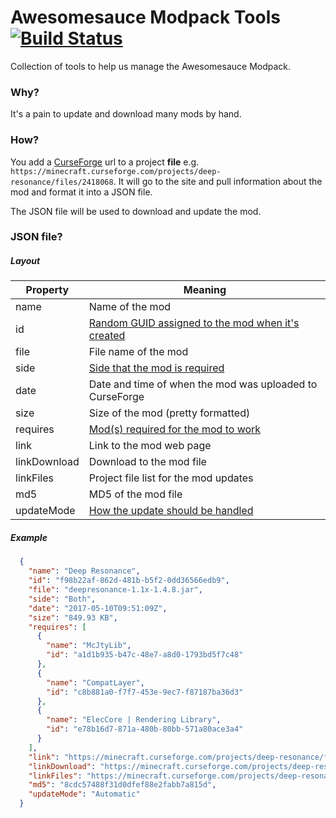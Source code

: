 # Awesomesauce Modpack Tools [![Build Status](https://travis-ci.org/AwesomesauceServer/Awesomesauce-Modpack-Tools.svg?branch=master)](https://travis-ci.org/AwesomesauceServer/Awesomesauce-Modpack-Tools)
Collection of tools to help us manage the Awesomesauce Modpack.

### Why?
It's a pain to update and download many mods by hand.

### How?
You add a [CurseForge](https://minecraft.curseforge.com) url to a project **file** e.g. ```https://minecraft.curseforge.com/projects/deep-resonance/files/2418068```. It will go to the site and pull information about the mod and format it into a JSON file.

The JSON file will be used to download and update the mod.

### JSON file?

##### Layout

|Property|Meaning|
|---|---|
|name|Name of the mod|
|id|[Random GUID assigned to the mod when it's created](https://github.com/AwesomesauceServer/Awesomesauce-Modpack-Tools/blob/master/AwesomesauceModpackTools/Mod.cs#L24)|
|file|File name of the mod|
|side|[Side that the mod is required](https://github.com/AwesomesauceServer/Awesomesauce-Modpack-Tools/blob/master/AwesomesauceModpackTools/Enums.cs#L6)|
|date|Date and time of when the mod was uploaded to CurseForge|
|size|Size of the mod (pretty formatted)|
|requires|[Mod(s) required for the mod to work](https://github.com/AwesomesauceServer/Awesomesauce-Modpack-Tools/blob/master/AwesomesauceModpackTools/RequiredMod.cs#L5)|
|link|Link to the mod web page|
|linkDownload|Download to the mod file|
|linkFiles|Project file list for the mod updates|
|md5|MD5 of the mod file|
|updateMode|[How the update should be handled](https://github.com/AwesomesauceServer/Awesomesauce-Modpack-Tools/blob/master/AwesomesauceModpackTools/Enums.cs#L16)|

##### Example
```json
  {
    "name": "Deep Resonance",
    "id": "f98b22af-862d-481b-b5f2-0dd36566edb9",
    "file": "deepresonance-1.1x-1.4.8.jar",
    "side": "Both",
    "date": "2017-05-10T09:51:09Z",
    "size": "849.93 KB",
    "requires": [
      {
        "name": "McJtyLib",
        "id": "a1d1b935-b47c-48e7-a8d0-1793bd5f7c48"
      },
      {
        "name": "CompatLayer",
        "id": "c8b881a0-f7f7-453e-9ec7-f87187ba36d3"
      },
      {
        "name": "ElecCore | Rendering Library",
        "id": "e78b16d7-871a-480b-80bb-571a80ace3a4"
      }
    ],
    "link": "https://minecraft.curseforge.com/projects/deep-resonance/files/2418068",
    "linkDownload": "https://minecraft.curseforge.com/projects/deep-resonance/files/2418068/download",
    "linkFiles": "https://minecraft.curseforge.com/projects/deep-resonance/files",
    "md5": "8cdc57488f31d0dfef88e2fabb7a815d",
    "updateMode": "Automatic"
  }
```
